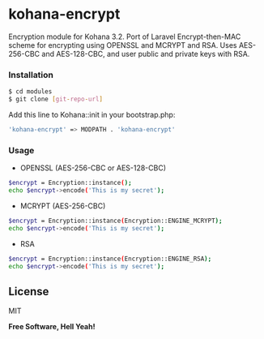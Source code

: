 # kohana-encrypt
Encryption module for Kohana 3.2. Port of Laravel Encrypt-then-MAC scheme for encrypting using OPENSSL and MCRYPT and RSA.
Uses AES-256-CBC and AES-128-CBC, and user public and private keys with RSA.

### Installation

```sh
$ cd modules
$ git clone [git-repo-url]
```
Add this line to Kohana::init in your bootstrap.php:
```sh
'kohana-encrypt' => MODPATH . 'kohana-encrypt'
```

### Usage
* OPENSSL (AES-256-CBC or AES-128-CBC)
```sh
$encrypt = Encryption::instance();
echo $encrypt->encode('This is my secret');
```
* MCRYPT (AES-256-CBC)
```sh
$encrypt = Encryption::instance(Encryption::ENGINE_MCRYPT);
echo $encrypt->encode('This is my secret');
```
* RSA
```sh
$encrypt = Encryption::instance(Encryption::ENGINE_RSA);
echo $encrypt->encode('This is my secret');
```

License
----

MIT


**Free Software, Hell Yeah!**
